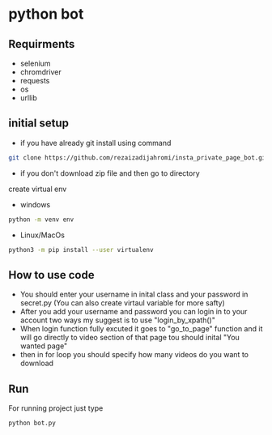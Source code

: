 # python bot

## Requirments

- selenium
- chromdriver
- requests
- os
- urllib

## initial setup
- if you have already git install using command 
```bash
git clone https://github.com/rezaizadijahromi/insta_private_page_bot.git
```
- if you don't download zip file and then go to directory

create virtual env

- windows
```bash
python -m venv env
```
- Linux/MacOs
```bash
python3 -m pip install --user virtualenv
```

## How to use code

- You should enter your username in inital class and your password in secret.py (You can also create virtaul variable for more safty)
- After you add your username and password you can login in to your account two ways my suggest is to use "login_by_xpath()"
- When login function fully excuted it goes to "go_to_page" function and it will go directly to video section of that page tou should inital "You wanted page" 
- then in for loop you should specify how many videos do you want to download


## Run
For running project just type 
```bash 
python bot.py
```
